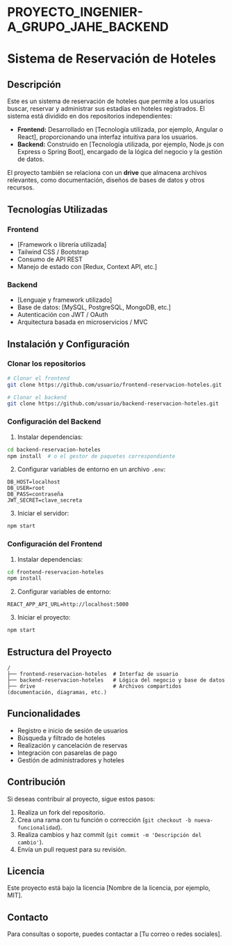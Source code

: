 # PROYECTO_INGENIER-A_GRUPO_JAHE_BACKEND
# Sistema de Reservación de Hoteles

## Descripción
Este es un sistema de reservación de hoteles que permite a los usuarios buscar, reservar y administrar sus estadías en hoteles registrados. El sistema está dividido en dos repositorios independientes:

- **Frontend:** Desarrollado en [Tecnología utilizada, por ejemplo, Angular o React], proporcionando una interfaz intuitiva para los usuarios.
- **Backend:** Construido en [Tecnología utilizada, por ejemplo, Node.js con Express o Spring Boot], encargado de la lógica del negocio y la gestión de datos.

El proyecto también se relaciona con un **drive** que almacena archivos relevantes, como documentación, diseños de bases de datos y otros recursos.

## Tecnologías Utilizadas

### Frontend
- [Framework o librería utilizada]
- Tailwind CSS / Bootstrap
- Consumo de API REST
- Manejo de estado con [Redux, Context API, etc.]

### Backend
- [Lenguaje y framework utilizado]
- Base de datos: [MySQL, PostgreSQL, MongoDB, etc.]
- Autenticación con JWT / OAuth
- Arquitectura basada en microservicios / MVC

## Instalación y Configuración
### Clonar los repositorios
```bash
# Clonar el frontend
git clone https://github.com/usuario/frontend-reservacion-hoteles.git

# Clonar el backend
git clone https://github.com/usuario/backend-reservacion-hoteles.git
```

### Configuración del Backend
1. Instalar dependencias:
```bash
cd backend-reservacion-hoteles
npm install  # o el gestor de paquetes correspondiente
```
2. Configurar variables de entorno en un archivo `.env`:
```
DB_HOST=localhost
DB_USER=root
DB_PASS=contraseña
JWT_SECRET=clave_secreta
```
3. Iniciar el servidor:
```bash
npm start
```

### Configuración del Frontend
1. Instalar dependencias:
```bash
cd frontend-reservacion-hoteles
npm install
```
2. Configurar variables de entorno:
```
REACT_APP_API_URL=http://localhost:5000
```
3. Iniciar el proyecto:
```bash
npm start
```

## Estructura del Proyecto
```
/
├── frontend-reservacion-hoteles  # Interfaz de usuario
├── backend-reservacion-hoteles   # Lógica del negocio y base de datos
├── drive                         # Archivos compartidos (documentación, diagramas, etc.)
```

## Funcionalidades
- Registro e inicio de sesión de usuarios
- Búsqueda y filtrado de hoteles
- Realización y cancelación de reservas
- Integración con pasarelas de pago
- Gestión de administradores y hoteles

## Contribución
Si deseas contribuir al proyecto, sigue estos pasos:
1. Realiza un fork del repositorio.
2. Crea una rama con tu función o corrección (`git checkout -b nueva-funcionalidad`).
3. Realiza cambios y haz commit (`git commit -m 'Descripción del cambio'`).
4. Envía un pull request para su revisión.

## Licencia
Este proyecto está bajo la licencia [Nombre de la licencia, por ejemplo, MIT].

## Contacto
Para consultas o soporte, puedes contactar a [Tu correo o redes sociales].

